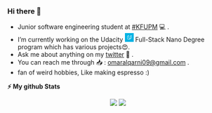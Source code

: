 ### Hi there 👋


- Junior software engineering student at <a href="http://www.kfupm.edu.sa/Default.aspx">#KFUPM</a> 💻 .
- I’m currently working on the Udacity <img height="20px" width="20px" src="Assets/UdacityLogo.png"/> Full-Stack Nano Degree program which has various projects😍.
- Ask me about anything on my <a href="https://twitter.com/omar_tweetts">twitter</a> 💬 .
- You can reach me through 📥 : omaralqarni09@gmail.com .
- fan of weird hobbies, Like making espresso :)


<!--  stuff I've learned and currently using 
<b> ⚡️ My favourite Technologies 💻 ☕️</b>
<div>
  <ul>
    
<li><img height="20px" width="20px" src="Assets/js.png"/>   Javascript</li>
<li>🐍 Python</li>
  </ul>
</div>
!-->

<b>⚡ My github Stats</b>

<p align="center">
<img height="180em" src="https://mz-github-stats.vercel.app/api?username=omarqr0&show_icons=true&hide_border=true&theme=radical"/>

<!-- Most Used Languages -->
<img height="180em" src="https://mz-github-stats.vercel.app/api/top-langs/?username=omarqr0&show_icons=true&hide_border=true&layout=compact&langs_count=8&theme=radical"/>

</p>


